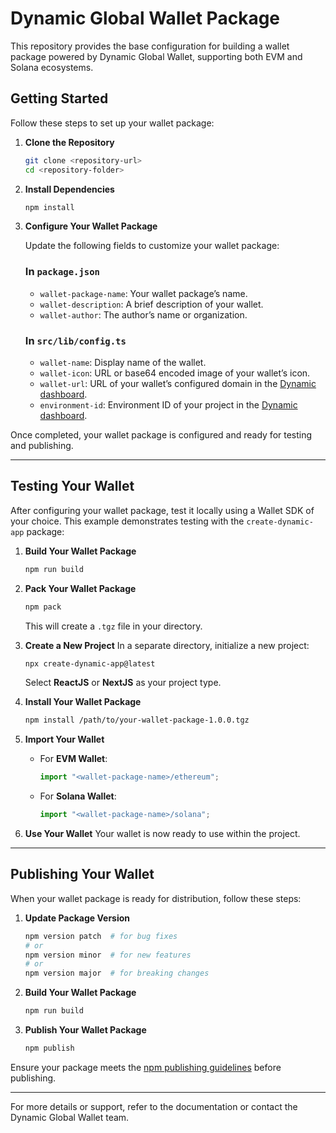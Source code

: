 # Dynamic Global Wallet Package

This repository provides the base configuration for building a wallet package powered by Dynamic Global Wallet, supporting both EVM and Solana ecosystems.

## Getting Started

Follow these steps to set up your wallet package:

1. **Clone the Repository**

   ```bash
   git clone <repository-url>
   cd <repository-folder>
   ```

2. **Install Dependencies**

   ```bash
   npm install
   ```

3. **Configure Your Wallet Package**

   Update the following fields to customize your wallet package:

   ### In `package.json`

   - `wallet-package-name`: Your wallet package’s name.
   - `wallet-description`: A brief description of your wallet.
   - `wallet-author`: The author’s name or organization.

   ### In `src/lib/config.ts`

   - `wallet-name`: Display name of the wallet.
   - `wallet-icon`: URL or base64 encoded image of your wallet’s icon.
   - `wallet-url`: URL of your wallet’s configured domain in the [Dynamic dashboard](https://app.dynamic.xyz/).
   - `environment-id`: Environment ID of your project in the [Dynamic dashboard](https://app.dynamic.xyz/).

Once completed, your wallet package is configured and ready for testing and publishing.

---

## Testing Your Wallet

After configuring your wallet package, test it locally using a Wallet SDK of your choice. This example demonstrates testing with the `create-dynamic-app` package:

1. **Build Your Wallet Package**

   ```bash
   npm run build
   ```

2. **Pack Your Wallet Package**

   ```bash
   npm pack
   ```

   This will create a `.tgz` file in your directory.

3. **Create a New Project**
   In a separate directory, initialize a new project:

   ```bash
   npx create-dynamic-app@latest
   ```

   Select **ReactJS** or **NextJS** as your project type.

4. **Install Your Wallet Package**

   ```bash
   npm install /path/to/your-wallet-package-1.0.0.tgz
   ```

5. **Import Your Wallet**

   - For **EVM Wallet**:

     ```javascript
     import "<wallet-package-name>/ethereum";
     ```

   - For **Solana Wallet**:
     ```javascript
     import "<wallet-package-name>/solana";
     ```

6. **Use Your Wallet**
   Your wallet is now ready to use within the project.

---

## Publishing Your Wallet

When your wallet package is ready for distribution, follow these steps:

1. **Update Package Version**

   ```bash
   npm version patch  # for bug fixes
   # or
   npm version minor  # for new features
   # or
   npm version major  # for breaking changes
   ```

2. **Build Your Wallet Package**

   ```bash
   npm run build
   ```

3. **Publish Your Wallet Package**
   ```bash
   npm publish
   ```

Ensure your package meets the [npm publishing guidelines](https://docs.npmjs.com/cli/v7/commands/npm-publish) before publishing.

---

For more details or support, refer to the documentation or contact the Dynamic Global Wallet team.
